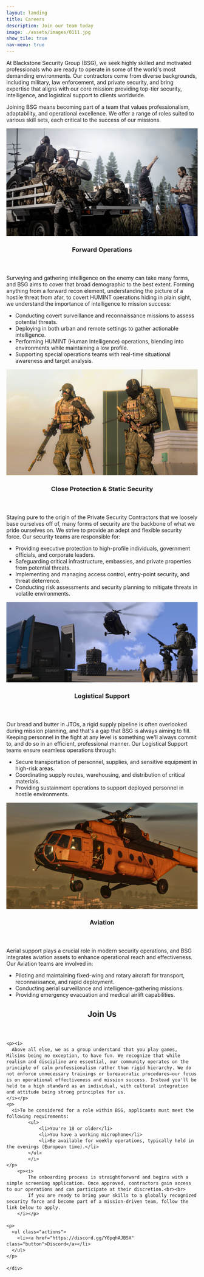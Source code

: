 ```yaml
---
layout: landing
title: Careers
description: Join our team today
image: ./assets/images/0111.jpg
show_tile: true
nav-menu: true
---
```


<!-- Main -->
<div id="main">

<section id="one">
	<div class="inner">
		<p>
			At Blackstone Security Group (BSG), we seek highly skilled and motivated professionals who are ready to operate in some of the world's most demanding environments. Our contractors come from diverse backgrounds, including military, law enforcement, and private security, and bring expertise that aligns with our core mission: providing top-tier security, intelligence, and logistical support to clients worldwide.
		</p>
		<p>
			Joining BSG means becoming part of a team that values professionalism, adaptability, and operational excellence. We offer a range of roles suited to various skill sets, each critical to the success of our missions.
		</p>
	</div>
</section>

<!-- Two -->
<section id="two" class="spotlights">
	<section>
		<a href="" class="image">
			<img src="/assets/images/banner.png" alt="" data-position="center center" />
		</a>
		<div class="content">
			<div class="inner">
				<header class="major">
					<h3>Forward Operations</h3>
				</header>
				<p>
					Surveying and gathering intelligence on the enemy can take many forms, and BSG aims to cover that broad demographic to the best extent. Forming anything from a forward recon element, understanding the picture of a hostile threat from afar, to covert HUMINT operations hiding in plain sight, we understand the importance of intelligence to mission success:
					<ul>
					    <li>Conducting covert surveillance and reconnaissance missions to assess potential threats.</li>
					    <li>Deploying in both urban and remote settings to gather actionable intelligence.</li>
					    <li>Performing HUMINT (Human Intelligence) operations, blending into environments while maintaining a low profile.</li>
					    <li>Supporting special operations teams with real-time situational awareness and target analysis.</li>
					</ul>
        </p>
			</div>
		</div>
	</section>
	<section>
		<a href="" class="image">
			<img src="/assets/images/17.png" alt="" data-position="top center" />
		</a>
		<div class="content">
			<div class="inner">
				<header class="major">
					<h3>Close Protection & Static Security</h3>
				</header>
				<p>
          Staying pure to the origin of the Private Security Contractors that we loosely base ourselves off of, many forms of security are the backbone of what we pride ourselves on. We strive to provide an adept and flexible security force. Our security teams are responsible for:
					<ul>
					    <li>Providing executive protection to high-profile individuals, government officials, and corporate leaders.</li>
					    <li>Safeguarding critical infrastructure, embassies, and private properties from potential threats.</li>
					    <li>Implementing and managing access control, entry-point security, and threat deterrence.</li>
					    <li>Conducting risk assessments and security planning to mitigate threats in volatile environments.</li>
					</ul>
        </p>
			</div>
		</div>
	</section>
</section>

<!-- Two -->
<section id="two" class="spotlights">
	<section>
		<a href="" class="image">
			<img src="/assets/images/20240813203753_1.jpg" alt="" data-position="center center" />
		</a>
		<div class="content">
			<div class="inner">
				<header class="major">
					<h3>Logistical Support</h3>
				</header>
				<p>
					Our bread and butter in JTOs, a rigid supply pipeline is often overlooked during mission planning, and that's a gap that BSG is always aiming to fill. Keeping personnel in the fight at any level is something we'll always commit to, and do so in an efficient, professional manner. Our Logistical Support teams ensure seamless operations through:
					<ul>
					    <li>Secure transportation of personnel, supplies, and sensitive equipment in high-risk areas.</li>
					    <li>Coordinating supply routes, warehousing, and distribution of critical materials.</li>
					    <li>Providing sustainment operations to support deployed personnel in hostile environments.</li>
					</ul>
        </p>
			</div>
		</div>
	</section>
	<section>
		<a href="" class="image">
			<img src="/assets/images/3.png" alt="" data-position="top center" />
		</a>
		<div class="content">
			<div class="inner">
				<header class="major">
					<h3>Aviation</h3>
				</header>
				<p>
					Aerial support plays a crucial role in modern security operations, and BSG integrates aviation assets to enhance operational reach and effectiveness. Our Aviation teams are involved in:
					<ul>
					    <li>Piloting and maintaining fixed-wing and rotary aircraft for transport, reconnaissance, and rapid deployment.</li>
					    <li>Conducting aerial surveillance and intelligence-gathering missions.</li>
					    <li>Providing emergency evacuation and medical airlift capabilities.</li>
					</ul>
        </p>
			</div>
		</div>
	</section>
</section>

<!-- Three -->
<section id="three">
	<div class="inner">
		<header class="major">
			<h2>Join Us</h2>
		</header>

    <p><i>
      Above all else, we as a group understand that you play games, Milsims being no exception, to have fun. We recognize that while realism and discipline are essential, our community operates on the principle of calm professionalism rather than rigid hierarchy. We do not enforce unnecessary trainings or bureaucratic procedures—our focus is on operational effectiveness and mission success. Instead you'll be held to a high standard as an individual, with cultural integration and attitude being strong principles for us.
    </i></p>
    <p>
      <i>To be considered for a role within BSG, applicants must meet the following requirements:
			<ul>
				<li>You're 18 or older</li>
				<li>You have a working microphone</li>
				<li>Be available for weekly operations, typically held in the evenings (European time).</li>
			</ul>
			</i>
    </p>
		<p><i>
			The onboarding process is straightforward and begins with a simple screening application. Once approved, contractors gain access to our operations and can participate at their discretion.<br><br>
			If you are ready to bring your skills to a globally recognized security force and become part of a mission-driven team, follow the link below to apply.
		</i></p>

    <p>
      <ul class="actions">
        <li><a href="https://discord.gg/Y6pqhAJB5X" class="button">Discord</a></li>
      </ul>
    </p>

	</div>
</section>

</div>

